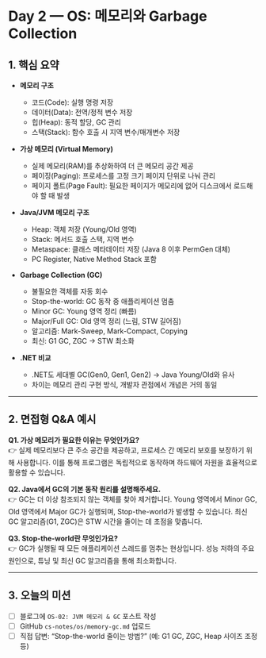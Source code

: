 # Day 2 — OS: 메모리와 Garbage Collection

## 1. 핵심 요약
- **메모리 구조**
  - 코드(Code): 실행 명령 저장
  - 데이터(Data): 전역/정적 변수 저장
  - 힙(Heap): 동적 할당, GC 관리
  - 스택(Stack): 함수 호출 시 지역 변수/매개변수 저장

- **가상 메모리 (Virtual Memory)**
  - 실제 메모리(RAM)를 추상화하여 더 큰 메모리 공간 제공
  - 페이징(Paging): 프로세스를 고정 크기 페이지 단위로 나눠 관리
  - 페이지 폴트(Page Fault): 필요한 페이지가 메모리에 없어 디스크에서 로드해야 할 때 발생

- **Java/JVM 메모리 구조**
  - Heap: 객체 저장 (Young/Old 영역)
  - Stack: 메서드 호출 스택, 지역 변수
  - Metaspace: 클래스 메타데이터 저장 (Java 8 이후 PermGen 대체)
  - PC Register, Native Method Stack 포함

- **Garbage Collection (GC)**
  - 불필요한 객체를 자동 회수
  - Stop-the-world: GC 동작 중 애플리케이션 멈춤
  - Minor GC: Young 영역 정리 (빠름)
  - Major/Full GC: Old 영역 정리 (느림, STW 길어짐)
  - 알고리즘: Mark-Sweep, Mark-Compact, Copying
  - 최신: G1 GC, ZGC → STW 최소화

- **.NET 비교**
  - .NET도 세대별 GC(Gen0, Gen1, Gen2) → Java Young/Old와 유사
  - 차이는 메모리 관리 구현 방식, 개발자 관점에서 개념은 거의 동일

---

## 2. 면접형 Q&A 예시

**Q1. 가상 메모리가 필요한 이유는 무엇인가요?**  
👉 실제 메모리보다 큰 주소 공간을 제공하고, 프로세스 간 메모리 보호를 보장하기 위해 사용합니다. 이를 통해 프로그램은 독립적으로 동작하며 하드웨어 자원을 효율적으로 활용할 수 있습니다.

**Q2. Java에서 GC의 기본 동작 원리를 설명해주세요.**  
👉 GC는 더 이상 참조되지 않는 객체를 찾아 제거합니다. Young 영역에서 Minor GC, Old 영역에서 Major GC가 실행되며, Stop-the-world가 발생할 수 있습니다. 최신 GC 알고리즘(G1, ZGC)은 STW 시간을 줄이는 데 초점을 맞춥니다.

**Q3. Stop-the-world란 무엇인가요?**  
👉 GC가 실행될 때 모든 애플리케이션 스레드를 멈추는 현상입니다. 성능 저하의 주요 원인으로, 튜닝 및 최신 GC 알고리즘을 통해 최소화합니다.

---

## 3. 오늘의 미션
- [ ] 블로그에 `OS-02: JVM 메모리 & GC` 포스트 작성
- [ ] GitHub `cs-notes/os/memory-gc.md` 업로드
- [ ] 직접 답변: “Stop-the-world 줄이는 방법?” (예: G1 GC, ZGC, Heap 사이즈 조정 등)
